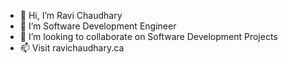 - 👋 Hi, I’m Ravi Chaudhary
- 👀 I’m Software Development Engineer
- 💞️ I’m looking to collaborate on Software Development Projects
- 📫 Visit ravichaudhary.ca
